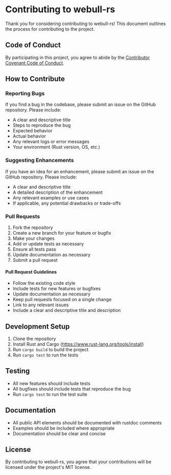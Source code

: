 # Contributing to webull-rs

Thank you for considering contributing to webull-rs! This document outlines the process for contributing to the project.

## Code of Conduct

By participating in this project, you agree to abide by the [Contributor Covenant Code of Conduct](https://www.contributor-covenant.org/version/2/0/code_of_conduct/).

## How to Contribute

### Reporting Bugs

If you find a bug in the codebase, please submit an issue on the GitHub repository. Please include:

- A clear and descriptive title
- Steps to reproduce the bug
- Expected behavior
- Actual behavior
- Any relevant logs or error messages
- Your environment (Rust version, OS, etc.)

### Suggesting Enhancements

If you have an idea for an enhancement, please submit an issue on the GitHub repository. Please include:

- A clear and descriptive title
- A detailed description of the enhancement
- Any relevant examples or use cases
- If applicable, any potential drawbacks or trade-offs

### Pull Requests

1. Fork the repository
2. Create a new branch for your feature or bugfix
3. Make your changes
4. Add or update tests as necessary
5. Ensure all tests pass
6. Update documentation as necessary
7. Submit a pull request

#### Pull Request Guidelines

- Follow the existing code style
- Include tests for new features or bugfixes
- Update documentation as necessary
- Keep pull requests focused on a single change
- Link to any relevant issues
- Include a clear and descriptive title and description

## Development Setup

1. Clone the repository
2. Install Rust and Cargo (https://www.rust-lang.org/tools/install)
3. Run `cargo build` to build the project
4. Run `cargo test` to run the tests

## Testing

- All new features should include tests
- All bugfixes should include tests that reproduce the bug
- Run `cargo test` to run the test suite

## Documentation

- All public API elements should be documented with rustdoc comments
- Examples should be included where appropriate
- Documentation should be clear and concise

## License

By contributing to webull-rs, you agree that your contributions will be licensed under the project's MIT license.
